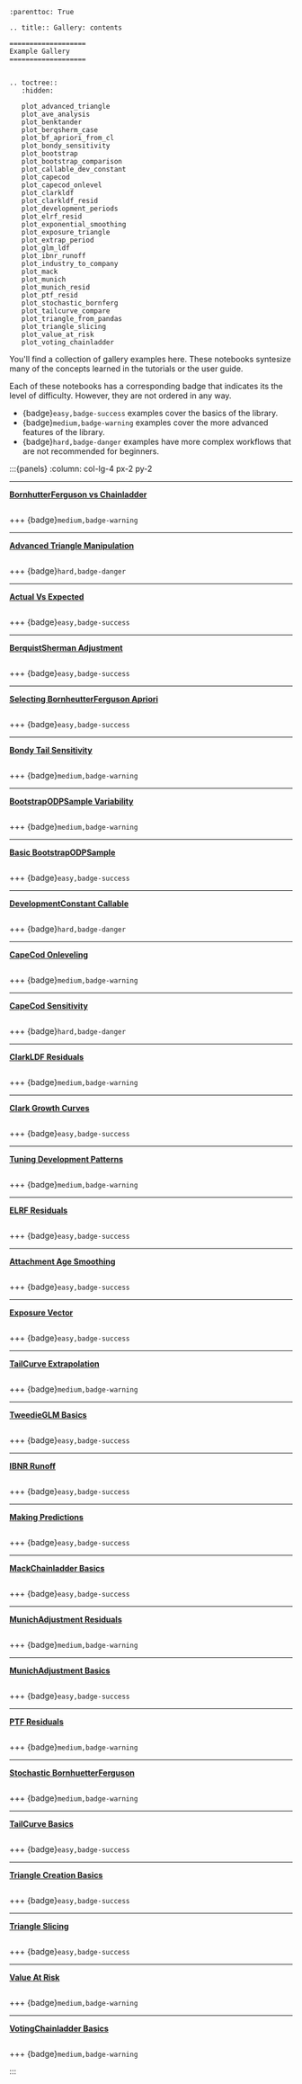 ```{eval-rst}
:parenttoc: True

.. title:: Gallery: contents

===================
Example Gallery
===================


.. toctree::
   :hidden:

   plot_advanced_triangle
   plot_ave_analysis
   plot_benktander
   plot_berqsherm_case
   plot_bf_apriori_from_cl
   plot_bondy_sensitivity
   plot_bootstrap
   plot_bootstrap_comparison
   plot_callable_dev_constant
   plot_capecod
   plot_capecod_onlevel
   plot_clarkldf
   plot_clarkldf_resid
   plot_development_periods
   plot_elrf_resid
   plot_exponential_smoothing
   plot_exposure_triangle
   plot_extrap_period
   plot_glm_ldf
   plot_ibnr_runoff
   plot_industry_to_company
   plot_mack
   plot_munich
   plot_munich_resid
   plot_ptf_resid
   plot_stochastic_bornferg
   plot_tailcurve_compare
   plot_triangle_from_pandas
   plot_triangle_slicing
   plot_value_at_risk
   plot_voting_chainladder

```

You'll find a collection of gallery examples here. These notebooks syntesize many of the concepts learned in the tutorials or the user guide.

Each of these notebooks has a corresponding badge that indicates its the level of difficulty. However, they are not ordered in any way.

* {badge}`easy,badge-success` examples cover the basics of the library.
* {badge}`medium,badge-warning` examples cover the more advanced features of the library.
* {badge}`hard,badge-danger` examples have more complex workflows that are not recommended for beginners.



:::{panels}
:column: col-lg-4 px-2 py-2

---
**[BornhutterFerguson vs Chainladder](plot_benktander)**
```{glue:} plot_benktander
```
+++
{badge}`medium,badge-warning`

---
**[Advanced Triangle Manipulation](plot_advanced_triangle)**
```{glue:} plot_advanced_triangle
```
+++
{badge}`hard,badge-danger`

---
**[Actual Vs Expected](plot_ave_analysis)**
```{glue:} plot_ave_analysis
```
+++
{badge}`easy,badge-success`

---
**[BerquistSherman Adjustment](plot_berqsherm_case)**
```{glue:} plot_berqsherm_case
```
+++
{badge}`easy,badge-success`

---
**[Selecting BornheutterFerguson Apriori](plot_bf_apriori_from_cl)**
```{glue:} plot_bf_apriori_from_cl
```
+++
{badge}`easy,badge-success`

---
**[Bondy Tail Sensitivity](plot_bondy_sensitivity)**
```{glue:} plot_bondy_sensitivity
```
+++
{badge}`medium,badge-warning`

---
**[BootstrapODPSample Variability](plot_bootstrap_comparison)**
```{glue:} plot_bootstrap_comparison
```
+++
{badge}`medium,badge-warning`

---
**[Basic BootstrapODPSample](plot_bootstrap)**
```{glue:} plot_bootstrap
```
+++
{badge}`easy,badge-success`


---
**[DevelopmentConstant Callable](plot_callable_dev_constant)**
```{glue:} plot_callable_dev_constant
```
+++
{badge}`hard,badge-danger`


---
**[CapeCod Onleveling](plot_capecod_onlevel)**
```{glue:} plot_capecod_onlevel
```
+++
{badge}`medium,badge-warning`

---
**[CapeCod Sensitivity](plot_capecod)**
```{glue:} plot_capecod
```
+++
{badge}`hard,badge-danger`


---
**[ClarkLDF Residuals](plot_clarkldf_resid)**
```{glue:} plot_clarkldf_resid
```
+++
{badge}`medium,badge-warning`


---
**[Clark Growth Curves](plot_clarkldf)**
```{glue:} plot_clarkldf
```
+++
{badge}`easy,badge-success`


---
**[Tuning Development Patterns](plot_development_periods)**
```{glue:} plot_development_periods
```
+++
{badge}`medium,badge-warning`


---
**[ELRF Residuals](plot_elrf_resid)**
```{glue:} plot_elrf_resid
```
+++
{badge}`easy,badge-success`


---
**[Attachment Age Smoothing](plot_exponential_smoothing)**
```{glue:} plot_exponential_smoothing
```
+++
{badge}`easy,badge-success`


---
**[Exposure Vector](plot_exposure_triangle)**
```{glue:} plot_exposure_triangle
```
+++
{badge}`easy,badge-success`

---
**[TailCurve Extrapolation](plot_extrap_period)**
```{glue:} plot_extrap_period
```
+++
{badge}`medium,badge-warning`

---
**[TweedieGLM Basics](plot_glm_ldf)**
```{glue:} plot_glm_ldf
```
+++
{badge}`easy,badge-success`

---
**[IBNR Runoff](plot_ibnr_runoff)**
```{glue:} plot_ibnr_runoff
```
+++
{badge}`easy,badge-success`


---
**[Making Predictions](plot_industry_to_company)**
```{glue:} plot_industry_to_company
```
+++
{badge}`easy,badge-success`

---
**[MackChainladder Basics](plot_mack)**
```{glue:} plot_mack
```
+++
{badge}`easy,badge-success`

---
**[MunichAdjustment Residuals](plot_munich_resid)**
```{glue:} plot_munich_resid
```
+++
{badge}`medium,badge-warning`


---
**[MunichAdjustment Basics](plot_munich)**
```{glue:} plot_munich
```
+++
{badge}`easy,badge-success`

---
**[PTF Residuals](plot_ptf_resid)**
```{glue:} plot_ptf_resid
```
+++
{badge}`medium,badge-warning`

---
**[Stochastic BornhuetterFerguson](plot_stochastic_bornferg)**
```{glue:} plot_stochastic_bornferg
```
+++
{badge}`medium,badge-warning`

---
**[TailCurve Basics](plot_tailcurve_compare)**
```{glue:} plot_tailcurve_compare
```
+++
{badge}`easy,badge-success`

---
**[Triangle Creation Basics](plot_triangle_from_pandas)**
```{glue:} plot_triangle_from_pandas
```
+++
{badge}`easy,badge-success`

---
**[Triangle Slicing](plot_triangle_slicing)**
```{glue:} plot_triangle_slicing
```
+++
{badge}`easy,badge-success`

---
**[Value At Risk](plot_value_at_risk)**
```{glue:} plot_value_at_risk
```
+++
{badge}`medium,badge-warning`

---
**[VotingChainladder Basics](plot_voting_chainladder)**
```{glue:} plot_voting_chainladder
```
+++
{badge}`medium,badge-warning`

:::
